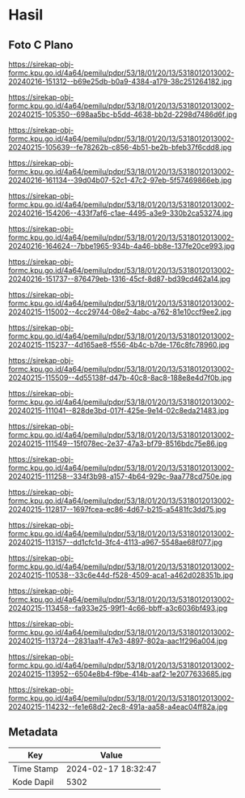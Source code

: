 # Hasil

## Foto C Plano

https://sirekap-obj-formc.kpu.go.id/4a64/pemilu/pdpr/53/18/01/20/13/5318012013002-20240216-151312--b69e25db-b0a9-4384-a179-38c251264182.jpg

https://sirekap-obj-formc.kpu.go.id/4a64/pemilu/pdpr/53/18/01/20/13/5318012013002-20240215-105350--698aa5bc-b5dd-4638-bb2d-2298d7486d6f.jpg

https://sirekap-obj-formc.kpu.go.id/4a64/pemilu/pdpr/53/18/01/20/13/5318012013002-20240215-105639--fe78262b-c856-4b51-be2b-bfeb37f6cdd8.jpg

https://sirekap-obj-formc.kpu.go.id/4a64/pemilu/pdpr/53/18/01/20/13/5318012013002-20240216-161134--39d04b07-52c1-47c2-97eb-5f57469866eb.jpg

https://sirekap-obj-formc.kpu.go.id/4a64/pemilu/pdpr/53/18/01/20/13/5318012013002-20240216-154206--433f7af6-c1ae-4495-a3e9-330b2ca53274.jpg

https://sirekap-obj-formc.kpu.go.id/4a64/pemilu/pdpr/53/18/01/20/13/5318012013002-20240216-164624--7bbe1965-934b-4a46-bb8e-137fe20ce993.jpg

https://sirekap-obj-formc.kpu.go.id/4a64/pemilu/pdpr/53/18/01/20/13/5318012013002-20240216-151737--876479eb-1316-45cf-8d87-bd39cd462a14.jpg

https://sirekap-obj-formc.kpu.go.id/4a64/pemilu/pdpr/53/18/01/20/13/5318012013002-20240215-115002--4cc29744-08e2-4abc-a762-81e10ccf9ee2.jpg

https://sirekap-obj-formc.kpu.go.id/4a64/pemilu/pdpr/53/18/01/20/13/5318012013002-20240215-115237--4d165ae8-f556-4b4c-b7de-176c8fc78960.jpg

https://sirekap-obj-formc.kpu.go.id/4a64/pemilu/pdpr/53/18/01/20/13/5318012013002-20240215-115509--4d55138f-d47b-40c8-8ac8-188e8e4d7f0b.jpg

https://sirekap-obj-formc.kpu.go.id/4a64/pemilu/pdpr/53/18/01/20/13/5318012013002-20240215-111041--828de3bd-017f-425e-9e14-02c8eda21483.jpg

https://sirekap-obj-formc.kpu.go.id/4a64/pemilu/pdpr/53/18/01/20/13/5318012013002-20240215-111549--15f078ec-2e37-47a3-bf79-8516bdc75e86.jpg

https://sirekap-obj-formc.kpu.go.id/4a64/pemilu/pdpr/53/18/01/20/13/5318012013002-20240215-111258--334f3b98-a157-4b64-929c-9aa778cd750e.jpg

https://sirekap-obj-formc.kpu.go.id/4a64/pemilu/pdpr/53/18/01/20/13/5318012013002-20240215-112817--1697fcea-ec86-4d67-b215-a5481fc3dd75.jpg

https://sirekap-obj-formc.kpu.go.id/4a64/pemilu/pdpr/53/18/01/20/13/5318012013002-20240215-113157--dd1cfc1d-3fc4-4113-a967-5548ae68f077.jpg

https://sirekap-obj-formc.kpu.go.id/4a64/pemilu/pdpr/53/18/01/20/13/5318012013002-20240215-110538--33c6e44d-f528-4509-aca1-a462d028351b.jpg

https://sirekap-obj-formc.kpu.go.id/4a64/pemilu/pdpr/53/18/01/20/13/5318012013002-20240215-113458--fa933e25-99f1-4c66-bbff-a3c6036bf493.jpg

https://sirekap-obj-formc.kpu.go.id/4a64/pemilu/pdpr/53/18/01/20/13/5318012013002-20240215-113724--2831aa1f-47e3-4897-802a-aac1f296a004.jpg

https://sirekap-obj-formc.kpu.go.id/4a64/pemilu/pdpr/53/18/01/20/13/5318012013002-20240215-113952--6504e8b4-f9be-414b-aaf2-1e2077633685.jpg

https://sirekap-obj-formc.kpu.go.id/4a64/pemilu/pdpr/53/18/01/20/13/5318012013002-20240215-114232--fe1e68d2-2ec8-491a-aa58-a4eac04ff82a.jpg


## Metadata

| Key        | Value               |
| ---------- | ------------------- |
| Time Stamp | 2024-02-17 18:32:47 |
| Kode Dapil | 5302                |



